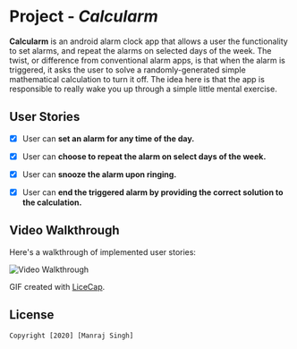 # Project - *Calcularm*

**Calcularm** is an android alarm clock app that allows a user the functionality to set alarms, and repeat the alarms on selected days of the week. The twist, 
or difference from conventional alarm apps, is that when the alarm is triggered, it asks the user to solve a randomly-generated simple mathematical calculation to turn it off. The idea here is
that the app is responsible to really wake you up through a simple little mental exercise.

## User Stories


* [x] User can **set an alarm for any time of the day.**
* [x] User can **choose to repeat the alarm on select days of the week.**
* [x] User can **snooze the alarm upon ringing.**
* [x] User can **end the triggered alarm by providing the correct solution to the calculation.**


## Video Walkthrough

Here's a walkthrough of implemented user stories:

<img src='walkthrough.gif' title='Video Walkthrough' width='' alt='Video Walkthrough' />

GIF created with [LiceCap](http://www.cockos.com/licecap/).



## License

    Copyright [2020] [Manraj Singh]
